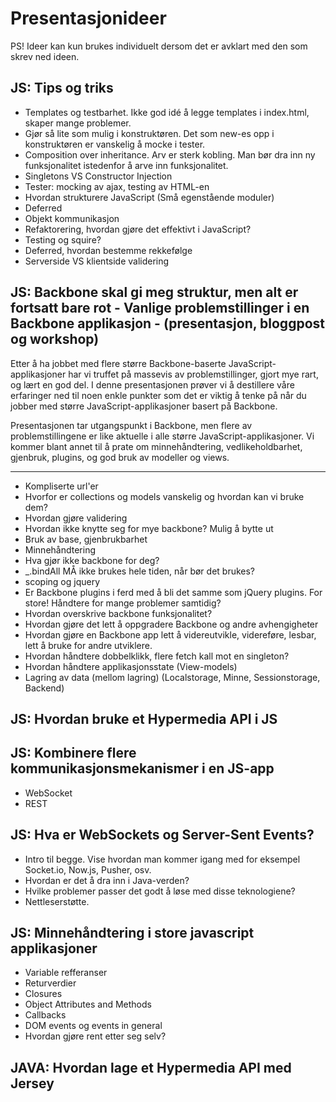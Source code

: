 Presentasjonideer
===

PS! Ideer kan kun brukes individuelt dersom det er avklart med den som skrev ned ideen.

JS: Tips og triks
---

* Templates og testbarhet. Ikke god idé å legge templates i index.html, skaper mange problemer.
* Gjør så lite som mulig i konstruktøren. Det som new-es opp i konstruktøren er vanskelig å mocke i tester.
* Composition over inheritance. Arv er sterk kobling. Man bør dra inn ny funksjonalitet istedenfor å arve inn funksjonalitet.
* Singletons VS Constructor Injection
* Tester: mocking av ajax, testing av HTML-en
* Hvordan strukturere JavaScript (Små egenstående moduler)
* Deferred
* Objekt kommunikasjon
* Refaktorering, hvordan gjøre det effektivt i JavaScript?
* Testing og squire?
* Deferred, hvordan bestemme rekkefølge
* Serverside VS klientside validering

JS: Backbone skal gi meg struktur, men alt er fortsatt bare rot - Vanlige problemstillinger i en Backbone applikasjon - (presentasjon, bloggpost og workshop)
---

Etter å ha jobbet med flere større Backbone-baserte JavaScript-applikasjoner
har vi truffet på massevis av problemstillinger, gjort mye rart, og lært en god del. 
I denne presentasjonen prøver vi å destillere våre erfaringer ned til noen enkle punkter som det er
viktig å tenke på når du jobber med større JavaScript-applikasjoner basert på Backbone.

Presentasjonen tar utgangspunkt i Backbone, men flere av problemstillingene er like aktuelle i alle 
større JavaScript-applikasjoner. Vi kommer blant annet til å prate om minnehåndtering, vedlikeholdbarhet,
gjenbruk, plugins, og god bruk av modeller og views.

---

* Kompliserte url'er
* Hvorfor er collections og models vanskelig og hvordan kan vi bruke dem?
* Hvordan gjøre validering
* Hvordan ikke knytte seg for mye backbone? Mulig å bytte ut
* Bruk av base, gjenbrukbarhet
* Minnehåndtering
* Hva gjør ikke backbone for deg?
* _.bindAll MÅ ikke brukes hele tiden, når bør det brukes?
* scoping og jquery
* Er Backbone plugins i ferd med å bli det samme som jQuery plugins. For store! Håndtere for mange problemer samtidig?
* Hvordan overskrive backbone funksjonalitet?
* Hvordan gjøre det lett å oppgradere Backbone og andre avhengigheter
* Hvordan gjøre en Backbone app lett å videreutvikle, videreføre, lesbar, lett å bruke for andre utviklere. 
* Hvordan håndtere dobbelklikk, flere fetch kall mot en singleton?
* Hvordan håndtere applikasjonsstate (View-models)
* Lagring av data (mellom lagring) (Localstorage, Minne, Sessionstorage, Backend)


JS: Hvordan bruke et Hypermedia API i JS
---

JS: Kombinere flere kommunikasjonsmekanismer i en JS-app
---

* WebSocket
* REST

JS: Hva er WebSockets og Server-Sent Events?
---

* Intro til begge. Vise hvordan man kommer igang med for eksempel Socket.io, Now.js, Pusher, osv.
* Hvordan er det å dra inn i Java-verden?
* Hvilke problemer passer det godt å løse med disse teknologiene?
* Nettleserstøtte.


JS: Minnehåndtering i store javascript applikasjoner
---
* Variable refferanser
* Returverdier
* Closures
* Object Attributes and Methods
* Callbacks
* DOM events og events in general
* Hvordan gjøre rent etter seg selv?

JAVA: Hvordan lage et Hypermedia API med Jersey
---
